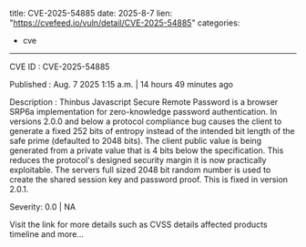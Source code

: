  
title: CVE-2025-54885
date: 2025-8-7
lien: "https://cvefeed.io/vuln/detail/CVE-2025-54885"
categories:
  - cve
---

CVE ID : CVE-2025-54885

Published :  Aug. 7
2025
1:15 a.m. | 14 hours
49 minutes ago

Description : Thinbus Javascript Secure Remote Password is a browser SRP6a implementation for zero-knowledge password authentication. In versions 2.0.0 and below
a protocol compliance bug causes the client to generate a fixed 252 bits of entropy instead of the intended bit length of the safe prime (defaulted to 2048 bits). The client public value is being generated from a private value that is 4 bits below the specification. This reduces the protocol's designed security margin it is now practically exploitable. The servers full sized 2048 bit random number is used to create the shared session key and password proof. This is fixed in version 2.0.1.

Severity: 0.0 | NA

Visit the link for more details
such as CVSS details
affected products
timeline
and more...
